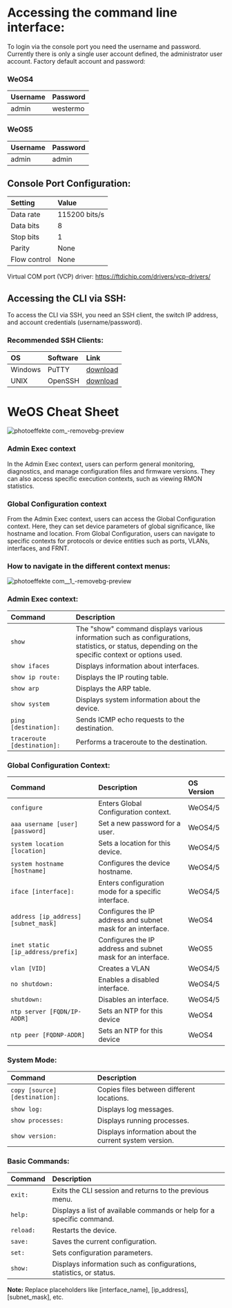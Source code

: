 # Accessing the command line interface:

To login via the console port you need the username and password. Currently there is only a single user account defined, the administrator user account. Factory default account and password:

### WeOS4
| Username | Password |
| :--- | :--- |
| admin | westermo | 

### WeOS5
| Username | Password |
| :--- | :--- |
| admin | admin |


## Console Port Configuration:

| Setting | Value |
| :--- | :--- |
| Data rate | 115200 bits/s |
| Data bits | 8 |
| Stop bits | 1 |
| Parity | None |
| Flow control | None |

Virtual COM port (VCP) driver: https://ftdichip.com/drivers/vcp-drivers/

## Accessing the CLI via SSH:
To access the CLI via SSH, you need an SSH client, the switch IP address, and account credentials (username/password).


### Recommended SSH Clients:

| OS | Software | Link |
| :--- | :--- | :--- |
| Windows | PuTTY | [download](https://www.chiark.greenend.org.uk/~sgtatham/putty/latest.html) |
| UNIX | OpenSSH | [download](https://www.openssh.com) |



# WeOS Cheat Sheet

![photoeffekte com_-removebg-preview](https://github.com/WesterMario/WeOS4-Cheat-Sheet/assets/166021733/21fab82e-a942-445f-9f93-186e6a2bca6d)


### Admin Exec context
In the Admin Exec context, users can perform general monitoring, diagnostics, and manage configuration files and firmware versions. 
They can also access specific execution contexts, such as viewing RMON statistics.

### Global Configuration context
From the Admin Exec context, users can access the Global Configuration context.
Here, they can set device parameters of global significance, like hostname and location. 
From Global Configuration, users can navigate to specific contexts for protocols or device entities such as ports, VLANs, interfaces, and FRNT.

### How to navigate in the different context menus:

![photoeffekte com__1_-removebg-preview](https://github.com/WesterMario/WeOS4-Cheat-Sheet/assets/166021733/0a79ccf2-3f10-43f8-b897-830847777f88)


### Admin Exec context:

| Command | Description |
| :--- | :--- |
| `show` | The "show" command displays various information such as configurations, statistics, or status, depending on the specific context or options used. |
| `show ifaces` | Displays information about interfaces. |
| `show ip route:` | Displays the IP routing table. |
| `show arp` | Displays the ARP table. |
| `show system` | Displays system information about the device. |
| `ping [destination]:` | Sends ICMP echo requests to the destination. |
| `traceroute [destination]:` | Performs a traceroute to the destination. |

### Global Configuration Context:

| Command | Description | OS Version
| :--- | :--- | :--- |
| `configure` | Enters Global Configuration context. | WeOS4/5 | 
| `aaa username [user] [password]` | Set a new password for a user. | WeOS4/5 |
| `system location [location]` | Sets a location for this device. | WeOS4/5 |
| `system hostname [hostname]` | Configures the device hostname. | WeOS4/5 |
| `iface [interface]:` | Enters configuration mode for a specific interface. | WeOS4/5 |
| `address [ip_address] [subnet_mask]` | Configures the IP address and subnet mask for an interface. | WeOS4 |
| `inet static [ip_address/prefix]` | Configures the IP address and subnet mask for an interface. | WeOS5 |
| `vlan [VID]` |Creates a VLAN | WeOS4/5 |
| `no shutdown:` | Enables a disabled interface. | WeOS4/5 |
| `shutdown:` | Disables an interface. | WeOS4/5 |
| `ntp server [FQDN/IP-ADDR]` |Sets an NTP for this device | WeOS4 |
| `ntp peer [FQDNP-ADDR]` |Sets an NTP for this device | WeOS4 |



### System Mode:

| Command | Description |
| :--- | :--- |
| `copy [source] [destination]:` | Copies files between different locations. |
| `show log:` | Displays log messages. |
| `show processes:` | Displays running processes. |
| `show version:` | Displays information about the current system version. |

### Basic Commands:

| Command | Description |
| :--- | :--- |
| `exit:` | Exits the CLI session and returns to the previous menu. |
| `help:` | Displays a list of available commands or help for a specific command. |
| `reload:` | Restarts the device. |
| `save:` | Saves the current configuration. |
| `set:` | Sets configuration parameters. |
| `show:` | Displays information such as configurations, statistics, or status. |

**Note:** Replace placeholders like [interface_name], [ip_address], [subnet_mask], etc.
